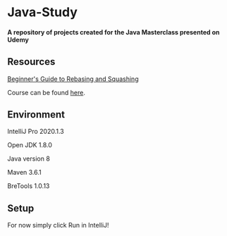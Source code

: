 # Java-Study
#### A repository of projects created for the Java Masterclass presented on Udemy

## Resources

[Beginner's Guide to Rebasing and Squashing](https://github.com/servo/servo/wiki/Beginner's-guide-to-rebasing-and-squashing)

Course can be found [here](https://www.udemy.com/course/java-the-complete-java-developer-course/).

## Environment
IntelliJ Pro 2020.1.3

Open JDK 1.8.0

Java version 8

Maven 3.6.1

BreTools 1.0.13

## Setup

For now simply click Run in IntelliJ!
